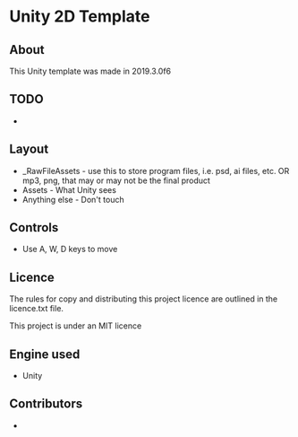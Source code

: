 
# Unity 2D Template

## About

This Unity template was made in 2019.3.0f6

## TODO

* 

## Layout

* _RawFileAssets - use this to store program files, i.e. psd, ai files, etc. OR mp3, png, that may or may not be the final product
* Assets - What Unity sees
* Anything else - Don't touch

## Controls

* Use A, W, D keys to move

## Licence

The rules for copy and distributing this project licence are
outlined in the licence.txt file.

This project is under an MIT licence

## Engine used

* Unity

## Contributors

* 